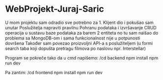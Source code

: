 # WebProjekt-Juraj-Saric

U mom projektu sam odradio sve potrebno za 1. Klijent dio i pokušao sam unutar Poslužitelja napraviti pravilnu Pohranu podataka i  izvršavanje CRUD operacija u sustavu baze podataka za barem 2 entiteta no tu sam naišao do problema sa MongoDB-om i sama funkcionalnost nije u potpunosti dovršena
Također sam povezao proizvoljni API-a s poslužiteljem (u formi search taba koji dopušta pretragu filmova po naslovu npr. Interstellar)

Program se pokreče tako da u cmd napišemo:
/cd backend
npm install
npm run dev

Pa zantim: 
/cd frontend
npm install
npm run dev
